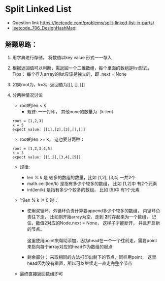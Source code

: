# Split Linked List
* Question link  https://leetcode.com/problems/split-linked-list-in-parts/
* [leetcode_706_DesignHashMap](./leetcode_725_SplitLinedList.py):

## 解题思路：

1. 用字典进行存储， 将数值以key value 形式一一存入
2. 根据返回值可以判断，需返回一个二维数组，每个里面的数组是list形式，Tips： 每个存入array的list应该是独立的，即 .next = None

3. 如果root为，k=3，返回值为[[], [], []]

4. 分两种情况讨论
    + root的len < k
        + 规律: 一一打印， 其他none的数量为（k-len）
    ```
    root = [1,2,3]
    k = 5
    expect value: [[1],[2],[3],[],[]]
    ```
    + root的len >= k， 这也要分两种：
    ```
    root = [1,2,3,4,5]
    k = 3
    expect value: [[1,2],[3,4],[5]]
    ```
      + 规律: 
        + len % k 是 较多的数组的数量，比如 [1,2], [3,4] 一共2个
        + math.ceil(len/k) 是指有多少个较多的数组， 比如 [1,2]中 有2个元素
        + int(len/k) 是指有多少个较多的数组， 比如 [5]中 有1个元素
        
      + 当len % k != 0 时：
        + 使用双循环，外循环负责计算要append多少个较多的数组， 内循环负责往下走， 比如刚开始array为空，走到   <strong> 2</strong>时存起来为一个数组， 记住，数值2对应的Node.next = None， 这样子才能断开， 并且开启新的节点。 <br><br>
        这里使用point来帮助添加，因为head在一个一个往前走，需要point来指向每个array对应的head作为数组的起点

        + 剩余部分：
        采取相同的方法打印出剩下的节点，同样用point， 这里head因为没有重置，所以可以继续走一直走完整个节点

    + 最终直接返回数组即可
    
    
